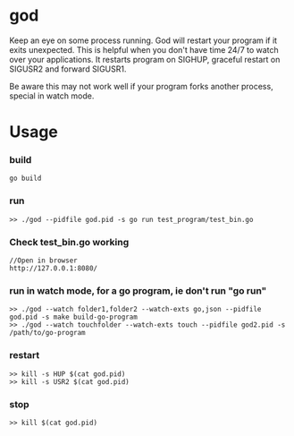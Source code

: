 # god

Keep an eye on some process running. God will restart your program if it exits unexpected. This is helpful when you don't have time 24/7 to watch over your applications. It restarts program on SIGHUP, graceful restart on SIGUSR2 and forward SIGUSR1.

Be aware this may not work well if your program forks another process, special in watch mode.

# Usage

### build

	go build

### run

	>> ./god --pidfile god.pid -s go run test_program/test_bin.go

### Check test_bin.go working

	//Open in browser
	http://127.0.0.1:8080/


### run in watch mode, for a go program, ie don't run "go run"

	>> ./god --watch folder1,folder2 --watch-exts go,json --pidfile god.pid -s make build-go-program
	>> ./god --watch touchfolder --watch-exts touch --pidfile god2.pid -s /path/to/go-program


### restart

	>> kill -s HUP $(cat god.pid)
	>> kill -s USR2 $(cat god.pid)

### stop

	>> kill $(cat god.pid)
